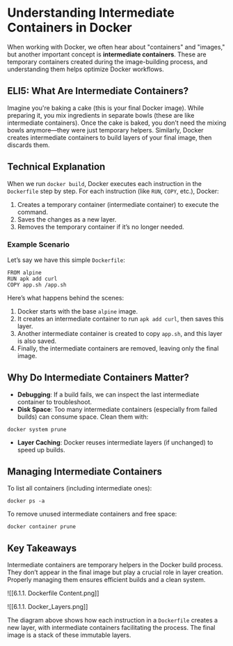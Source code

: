 # Understanding Intermediate Containers in Docker  

When working with Docker, we often hear about "containers" and "images," but another important concept is **intermediate containers**. These are temporary containers created during the image-building process, and understanding them helps optimize Docker workflows.  

## ELI5: What Are Intermediate Containers?  
Imagine you're baking a cake (this is your final Docker image). While preparing it, you mix ingredients in separate bowls (these are like intermediate containers). Once the cake is baked, you don’t need the mixing bowls anymore—they were just temporary helpers. Similarly, Docker creates intermediate containers to build layers of your final image, then discards them.  

## Technical Explanation  
When we run `docker build`, Docker executes each instruction in the `Dockerfile` step by step. For each instruction (like `RUN`, `COPY`, etc.), Docker:  
1. Creates a temporary container (intermediate container) to execute the command.  
2. Saves the changes as a new layer.  
3. Removes the temporary container if it’s no longer needed.  

### Example Scenario  
Let’s say we have this simple `Dockerfile`:  
```
FROM alpine  
RUN apk add curl  
COPY app.sh /app.sh  
```  
Here’s what happens behind the scenes:  
1. Docker starts with the base `alpine` image.  
2. It creates an intermediate container to run `apk add curl`, then saves this layer.  
3. Another intermediate container is created to copy `app.sh`, and this layer is also saved.  
4. Finally, the intermediate containers are removed, leaving only the final image.  

## Why Do Intermediate Containers Matter?  
- **Debugging**: If a build fails, we can inspect the last intermediate container to troubleshoot.  
- **Disk Space**: Too many intermediate containers (especially from failed builds) can consume space. Clean them with:  
```
docker system prune
```  
- **Layer Caching**: Docker reuses intermediate layers (if unchanged) to speed up builds.  

## Managing Intermediate Containers  
To list all containers (including intermediate ones):  
```
docker ps -a
```  
To remove unused intermediate containers and free space:  
```
docker container prune
```  

## Key Takeaways  
Intermediate containers are temporary helpers in the Docker build process. They don’t appear in the final image but play a crucial role in layer creation. Properly managing them ensures efficient builds and a clean system.  

![[6.1.1. Dockerfile Content.png]]

![[6.1.1. Docker_Layers.png]]  

The diagram above shows how each instruction in a `Dockerfile` creates a new layer, with intermediate containers facilitating the process. The final image is a stack of these immutable layers.